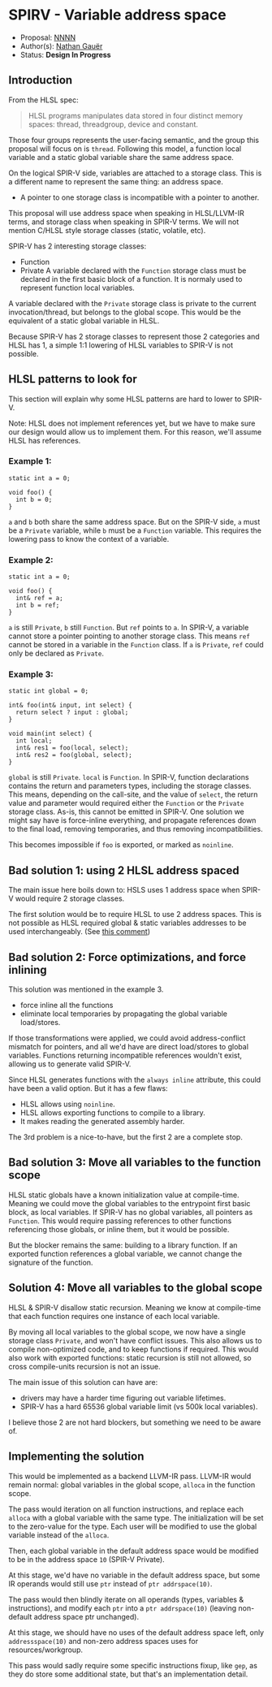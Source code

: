 # SPIRV - Variable address space

 * Proposal: [NNNN](NNNN-SPIRV-variable-address-space.md)
 * Author(s): [Nathan Gauër](https://github.com/Keenuts)
 * Status: **Design In Progress**

## Introduction

From the HLSL spec:

> HLSL programs manipulates data stored in four distinct memory spaces: thread, threadgroup, device and constant.

Those four groups represents the user-facing semantic, and the group this
proposal will focus on is `thread`.
Following this model, a function local variable and a static global variable
share the same address space.

On the logical SPIR-V side, variables are attached to a storage class. This
is a different name to represent the same thing: an address space.
- A pointer to one storage class is incompatible with a pointer to another.

This proposal will use address space when speaking in HLSL/LLVM-IR terms, and
storage class when speaking in SPIR-V terms.
We will not mention C/HLSL style storage classes (static, volatile, etc).

SPIR-V has 2 interesting storage classes:
 - Function
 - Private
A variable declared with the `Function` storage class must be declared in
the first basic block of a function. It is normaly used to represent function
local variables.

A variable declared with the `Private` storage class is private to the current
invocation/thread, but belongs to the global scope.
This would be the equivalent of a static global variable in HLSL.

Because SPIR-V has 2 storage classes to represent those 2 categories and HLSL
has 1, a simple 1:1 lowering of HLSL variables to SPIR-V is not possible.

## HLSL patterns to look for

This section will explain why some HLSL patterns are hard to lower to SPIR-V.

Note: HLSL does not implement references yet, but we have to make sure our
design would allow us to implement them. For this reason, we'll assume HLSL
has references.

### Example 1:

```hlsl
static int a = 0;

void foo() {
  int b = 0;
}
```

`a` and `b` both share the same address space. But on the SPIR-V side, `a`
must be a `Private` variable, while `b` must be a `Function` variable.
This requires the lowering pass to know the context of a variable.

### Example 2:

```hlsl
static int a = 0;

void foo() {
  int& ref = a;
  int b = ref;
}
```

`a` is still `Private`, `b` still `Function`. But `ref` points to `a`.
In SPIR-V, a variable cannot store a pointer pointing to another storage class.
This means `ref` cannot be stored in a variable in the `Function` class.
If `a` is `Private`, `ref` could only be declared as `Private`.

### Example 3:

```hlsl
static int global = 0;

int& foo(int& input, int select) {
  return select ? input : global;
}

void main(int select) {
  int local;
  int& res1 = foo(local, select);
  int& res2 = foo(global, select);
}
```

`global` is still `Private`.
`local` is `Function`.
In SPIR-V, function declarations contains the return and parameters types,
including the storage classes.
This means, depending on the call-site, and the value of `select`, the
return value and parameter would required either the `Function` or the
`Private` storage class.
As-is, this cannot be emitted in SPIR-V.
One solution we might say have is force-inline everything, and propagate
references down to the final load, removing temporaries, and thus removing
incompatibilities.

This becomes impossible if `foo` is exported, or marked as `noinline`.

## Bad solution 1: using 2 HLSL address spaced

The main issue here boils down to:
HSLS uses 1 address space when SPIR-V would require 2 storage classes.

The first solution would be to require HLSL to use 2 address spaces.
This is not possible as HLSL required global & static variables addresses
to be used interchangeably. (See [this comment](https://github.com/llvm/llvm-project/pull/122103#pullrequestreview-2550483607))

## Bad solution 2: Force optimizations, and force inlining

This solution was mentioned in the example 3.
- force inline all the functions
- eliminate local temporaries by propagating the global variable load/stores.

If those transformations were applied, we could avoid address-conflict
mismatch for pointers, and all we'd have are direct load/stores to global
variables.
Functions returning incompatible references wouldn't exist, allowing us to
generate valid SPIR-V.

Since HLSL generates functions with the `always inline` attribute, this could
have been a valid option. But it has a few flaws:

- HLSL allows using `noinline`.
- HLSL allows exporting functions to compile to a library.
- It makes reading the generated assembly harder.

The 3rd problem is a nice-to-have, but the first 2 are a complete stop.

## Bad solution 3: Move all variables to the function scope

HLSL static globals have a known initialization value at compile-time.
Meaning we could move the global variables to the entrypoint first basic
block, as local variables.
If SPIR-V has no global variables, all pointers as `Function`.
This would require passing references to other functions referencing those
globals, or inline them, but it would be possible.

But the blocker remains the same: building to a library function.
If an exported function references a global variable, we cannot change the signature of the function.

## Solution 4: Move all variables to the global scope

HLSL & SPIR-V disallow static recursion. Meaning we know at compile-time
that each function requires one instance of each local variable.

By moving all local variables to the global scope, we now have a single
storage class `Private`, and won't have conflict issues.
This also allows us to compile non-optimized code, and to keep functions if
required.
This would also work with exported functions: static recursion is still not
allowed, so cross compile-units recursion is not an issue.

The main issue of this solution can have are:
- drivers may have a harder time figuring out variable lifetimes.
- SPIR-V has a hard 65536 global variable limit (vs 500k local variables).

I believe those 2 are not hard blockers, but something we need to be aware of.

## Implementing the solution

This would be implemented as a backend LLVM-IR pass. LLVM-IR would remain
normal: global variables in the global scope, `alloca` in the function scope.

The pass would iteration on all function instructions, and replace each
`alloca` with a global variable with the same type. The initialization will
be set to the zero-value for the type.
Each user will be modified to use the global variable instead of the `alloca`.

Then, each global variable in the default address space would be modified to
be in the address space `10` (SPIR-V Private).

At this stage, we'd have no variable in the default address space, but
some IR operands would still use `ptr` instead of `ptr addrspace(10)`.

The pass would then blindly iterate on all operands (types, variables & instructions),
and modify each `ptr` into a `ptr addrspace(10)` (leaving non-default address
space ptr unchanged).

At this stage, we should have no uses of the default address space left, only
`addressspace(10)` and non-zero address spaces uses for resources/workgroup.

This pass would sadly require some specific instructions fixup, like `gep`,
as they do store some additional state, but that's an implementation detail.
